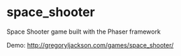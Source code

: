 # space_shooter
Space Shooter game built with the Phaser framework

Demo: http://gregoryljackson.com/games/space_shooter/
